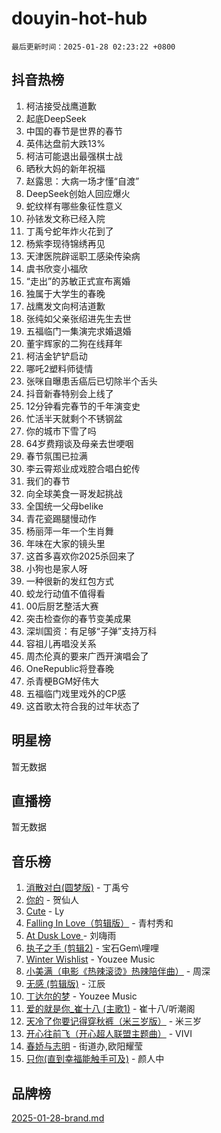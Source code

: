 # douyin-hot-hub

`最后更新时间：2025-01-28 02:23:22 +0800`

## 抖音热榜

1. 柯洁接受战鹰道歉
1. 起底DeepSeek
1. 中国的春节是世界的春节
1. 英伟达盘前大跌13%
1. 柯洁可能退出最强棋士战
1. 晒秋大妈的新年祝福
1. 赵露思：大病一场才懂“自渡”
1. DeepSeek创始人回应爆火
1. 蛇纹样有哪些象征性意义
1. 孙铱发文称已经入院
1. 丁禹兮蛇年炸火花到了
1. 杨紫李现待锦绣再见
1. 天津医院辟谣职工感染传染病
1. 虞书欣变小福欣
1. “走出”的苏敏正式宣布离婚
1. 独属于大学生的春晚
1. 战鹰发文向柯洁道歉
1. 张纯如父亲张绍进先生去世
1. 五福临门一集演完求婚退婚
1. 董宇辉家的二狗在线拜年
1. 柯洁金铲铲启动
1. 哪吒2塑料师徒情
1. 张咪自曝患舌癌后已切除半个舌头
1. 抖音新春特别会上线了
1. 12分钟看完春节的千年演变史
1. 忙活半天就剩个不锈钢盆
1. 你的城市下雪了吗
1. 64岁费翔谈及母亲去世哽咽
1. 春节氛围已拉满
1. 李云霄郑业成戏腔合唱白蛇传
1. 我们的春节
1. 向全球美食一哥发起挑战
1. 全国统一父母belike
1. 青花瓷踢腿慢动作
1. 杨丽萍一年一个生肖舞
1. 年味在大家的镜头里
1. 这首多喜欢你2025杀回来了
1. 小狗也是家人呀
1. 一种很新的发红包方式
1. 蛟龙行动值不值得看
1. 00后厨艺整活大赛
1. 突击检查你的春节变美成果
1. 深圳国资：有足够“子弹”支持万科
1. 容祖儿再唱没关系
1. 周杰伦真的要来广西开演唱会了
1. OneRepublic将登春晚
1. 杀青梗BGM好伟大
1. 五福临门戏里戏外的CP感
1. 这首歌太符合我的过年状态了

## 明星榜

暂无数据

## 直播榜

暂无数据

## 音乐榜

1. [消散对白(圆梦版)](https://sf5-hl-cdn-tos.douyinstatic.com/obj/tos-cn-ve-2774/og4jB5I5IizzoZVAAAzWgBMAsMDWoArfwBOiFs) - 丁禹兮
1. [你的](https://sf5-hl-cdn-tos.douyinstatic.com/obj/tos-cn-ve-2774/oYuIeKf42jB7sEV6B2upMdpYAgfrQWj0FeRegh) - 贺仙人
1. [Cute](https://sf5-hl-cdn-tos.douyinstatic.com/obj/tos-cn-ve-2774/o4IbIzHWKAAB4wsS5qMBRiiAlEBGTpQRNfFvuo) - Ly
1. [Falling In Love（剪辑版）](https://sf5-hl-cdn-tos.douyinstatic.com/obj/tos-cn-ve-2774/o8ajpA8zzgBPahbBIO8AcKGBLJezFCRd1wfP9f) - 青村秀和
1. [ At Dusk  Love ](https://sf5-hl-cdn-tos.douyinstatic.com/obj/tos-cn-ve-2774/o8CrpCf5CaYgI4ZrtQgMQAFEfuGqNnRSDQAPBc) - 刘嗨雨
1. [执子之手 (剪辑2)](https://sf6-cdn-tos.douyinstatic.com/obj/tos-cn-ve-2774/oUoZLQjCc31XzqsBnBQUNgeKtYPBcgbFDwtfcu) - 宝石Gem\哩哩
1. [Winter Wishlist](https://sf5-hl-cdn-tos.douyinstatic.com/obj/tos-cn-ve-2774/oIIgUOeamCFCVAzxN6MFRLIBlLGpUqQxeeHrLE) - Youzee Music
1. [小美满（电影《热辣滚烫》热辣陪伴曲）](https://sf5-hl-cdn-tos.douyinstatic.com/obj/tos-cn-ve-2774/o0GAn2lSgfZIDUgtevCGDQYnFg4CwnrBaxbTZL) - 周深
1. [无感 (剪辑版)](https://sf5-hl-cdn-tos.douyinstatic.com/obj/tos-cn-ve-2774/o0eIsUzJBDlQaQFC5OFlgbMEZC1TFYBftOBn6p) - 江辰
1. [丁达尔的梦](https://sf5-hl-cdn-tos.douyinstatic.com/obj/tos-cn-ve-2774/oMU3WirUZBVQkAC9ccG5P2IQirziZM2RTInUY) - Youzee Music
1. [爱的就是你_崔十八 (主歌1)](https://sf5-hl-cdn-tos.douyinstatic.com/obj/tos-cn-ve-2774/oI5BO5DhFZ6UTcNCnZaOCBLtZ7WIMQGfgnXf5E) - 崔十八/听潮阁
1. [天冷了你要记得穿秋裤（米三岁版）](https://sf3-cdn-tos.douyinstatic.com/obj/tos-cn-ve-2774/oQlIwVIDWiZ6BQilAorS7MA0AgCkQDvcZAdm1) - 米三岁
1. [开心往前飞（开心超人联盟主题曲）](https://sf5-hl-cdn-tos.douyinstatic.com/obj/tos-cn-ve-2774/9d8fb7c82cf1421fb93a9fe925275e0a) - VIVI
1. [春娇与志明](https://sf5-hl-cdn-tos.douyinstatic.com/obj/tos-cn-ve-2774/e530d8fceb7044b39707d7f9ff54add1) - 街道办,欧阳耀莹
1. [只你(直到幸福能触手可及)](https://sf6-cdn-tos.douyinstatic.com/obj/tos-cn-ve-2774/o0lBkRDzFTeaVSUz3ZZSCBVtZ5DIMQGfgmEAuE) - 颜人中

## 品牌榜

[2025-01-28-brand.md](2025-01-28-brand.md)
